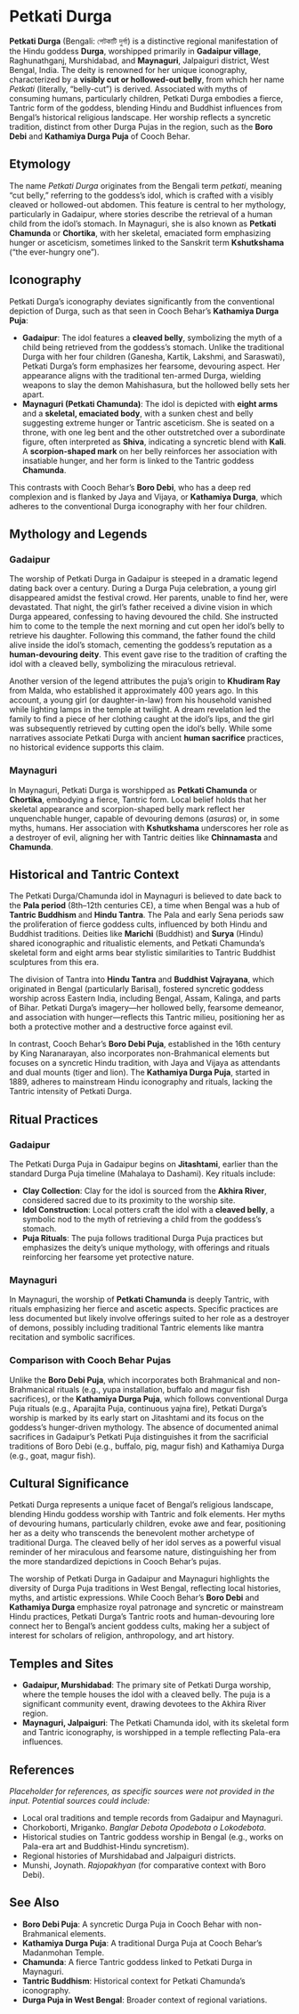 # Petkati Durga

**Petkati Durga** (Bengali: পেটকাটি দুর্গা) is a distinctive regional manifestation of the Hindu goddess **Durga**, worshipped primarily in **Gadaipur village**, Raghunathganj, Murshidabad, and **Maynaguri**, Jalpaiguri district, West Bengal, India. The deity is renowned for her unique iconography, characterized by a **visibly cut or hollowed-out belly**, from which her name *Petkati* (literally, “belly-cut”) is derived. Associated with myths of consuming humans, particularly children, Petkati Durga embodies a fierce, Tantric form of the goddess, blending Hindu and Buddhist influences from Bengal’s historical religious landscape. Her worship reflects a syncretic tradition, distinct from other Durga Pujas in the region, such as the **Boro Debi** and **Kathamiya Durga Puja** of Cooch Behar.

## Etymology

The name *Petkati Durga* originates from the Bengali term *petkati*, meaning “cut belly,” referring to the goddess’s idol, which is crafted with a visibly cleaved or hollowed-out abdomen. This feature is central to her mythology, particularly in Gadaipur, where stories describe the retrieval of a human child from the idol’s stomach. In Maynaguri, she is also known as **Petkati Chamunda** or **Chortika**, with her skeletal, emaciated form emphasizing hunger or asceticism, sometimes linked to the Sanskrit term **Kshutkshama** (“the ever-hungry one”).

## Iconography

Petkati Durga’s iconography deviates significantly from the conventional depiction of Durga, such as that seen in Cooch Behar’s **Kathamiya Durga Puja**:

- **Gadaipur**: The idol features a **cleaved belly**, symbolizing the myth of a child being retrieved from the goddess’s stomach. Unlike the traditional Durga with her four children (Ganesha, Kartik, Lakshmi, and Saraswati), Petkati Durga’s form emphasizes her fearsome, devouring aspect. Her appearance aligns with the traditional ten-armed Durga, wielding weapons to slay the demon Mahishasura, but the hollowed belly sets her apart.
- **Maynaguri (Petkati Chamunda)**: The idol is depicted with **eight arms** and a **skeletal, emaciated body**, with a sunken chest and belly suggesting extreme hunger or Tantric asceticism. She is seated on a throne, with one leg bent and the other outstretched over a subordinate figure, often interpreted as **Shiva**, indicating a syncretic blend with **Kali**. A **scorpion-shaped mark** on her belly reinforces her association with insatiable hunger, and her form is linked to the Tantric goddess **Chamunda**.

This contrasts with Cooch Behar’s **Boro Debi**, who has a deep red complexion and is flanked by Jaya and Vijaya, or **Kathamiya Durga**, which adheres to the conventional Durga iconography with her four children.

## Mythology and Legends

### Gadaipur

The worship of Petkati Durga in Gadaipur is steeped in a dramatic legend dating back over a century. During a Durga Puja celebration, a young girl disappeared amidst the festival crowd. Her parents, unable to find her, were devastated. That night, the girl’s father received a divine vision in which Durga appeared, confessing to having devoured the child. She instructed him to come to the temple the next morning and cut open her idol’s belly to retrieve his daughter. Following this command, the father found the child alive inside the idol’s stomach, cementing the goddess’s reputation as a **human-devouring deity**. This event gave rise to the tradition of crafting the idol with a cleaved belly, symbolizing the miraculous retrieval.

Another version of the legend attributes the puja’s origin to **Khudiram Ray** from Malda, who established it approximately 400 years ago. In this account, a young girl (or daughter-in-law) from his household vanished while lighting lamps in the temple at twilight. A dream revelation led the family to find a piece of her clothing caught at the idol’s lips, and the girl was subsequently retrieved by cutting open the idol’s belly. While some narratives associate Petkati Durga with ancient **human sacrifice** practices, no historical evidence supports this claim.

### Maynaguri

In Maynaguri, Petkati Durga is worshipped as **Petkati Chamunda** or **Chortika**, embodying a fierce, Tantric form. Local belief holds that her skeletal appearance and scorpion-shaped belly mark reflect her unquenchable hunger, capable of devouring demons (*asuras*) or, in some myths, humans. Her association with **Kshutkshama** underscores her role as a destroyer of evil, aligning her with Tantric deities like **Chinnamasta** and **Chamunda**.

## Historical and Tantric Context

The Petkati Durga/Chamunda idol in Maynaguri is believed to date back to the **Pala period** (8th–12th centuries CE), a time when Bengal was a hub of **Tantric Buddhism** and **Hindu Tantra**. The Pala and early Sena periods saw the proliferation of fierce goddess cults, influenced by both Hindu and Buddhist traditions. Deities like **Marichi** (Buddhist) and **Surya** (Hindu) shared iconographic and ritualistic elements, and Petkati Chamunda’s skeletal form and eight arms bear stylistic similarities to Tantric Buddhist sculptures from this era.

The division of Tantra into **Hindu Tantra** and **Buddhist Vajrayana**, which originated in Bengal (particularly Barisal), fostered syncretic goddess worship across Eastern India, including Bengal, Assam, Kalinga, and parts of Bihar. Petkati Durga’s imagery—her hollowed belly, fearsome demeanor, and association with hunger—reflects this Tantric milieu, positioning her as both a protective mother and a destructive force against evil.

In contrast, Cooch Behar’s **Boro Debi Puja**, established in the 16th century by King Naranarayan, also incorporates non-Brahmanical elements but focuses on a syncretic Hindu tradition, with Jaya and Vijaya as attendants and dual mounts (tiger and lion). The **Kathamiya Durga Puja**, started in 1889, adheres to mainstream Hindu iconography and rituals, lacking the Tantric intensity of Petkati Durga.

## Ritual Practices

### Gadaipur

The Petkati Durga Puja in Gadaipur begins on **Jitashtami**, earlier than the standard Durga Puja timeline (Mahalaya to Dashami). Key rituals include:
- **Clay Collection**: Clay for the idol is sourced from the **Akhira River**, considered sacred due to its proximity to the worship site.
- **Idol Construction**: Local potters craft the idol with a **cleaved belly**, a symbolic nod to the myth of retrieving a child from the goddess’s stomach.
- **Puja Rituals**: The puja follows traditional Durga Puja practices but emphasizes the deity’s unique mythology, with offerings and rituals reinforcing her fearsome yet protective nature.

### Maynaguri

In Maynaguri, the worship of **Petkati Chamunda** is deeply Tantric, with rituals emphasizing her fierce and ascetic aspects. Specific practices are less documented but likely involve offerings suited to her role as a destroyer of demons, possibly including traditional Tantric elements like mantra recitation and symbolic sacrifices.

### Comparison with Cooch Behar Pujas

Unlike the **Boro Debi Puja**, which incorporates both Brahmanical and non-Brahmanical rituals (e.g., yupa installation, buffalo and magur fish sacrifices), or the **Kathamiya Durga Puja**, which follows conventional Durga Puja rituals (e.g., Aparajita Puja, continuous yajna fire), Petkati Durga’s worship is marked by its early start on Jitashtami and its focus on the goddess’s hunger-driven mythology. The absence of documented animal sacrifices in Gadaipur’s Petkati Puja distinguishes it from the sacrificial traditions of Boro Debi (e.g., buffalo, pig, magur fish) and Kathamiya Durga (e.g., goat, magur fish).

## Cultural Significance

Petkati Durga represents a unique facet of Bengal’s religious landscape, blending Hindu goddess worship with Tantric and folk elements. Her myths of devouring humans, particularly children, evoke awe and fear, positioning her as a deity who transcends the benevolent mother archetype of traditional Durga. The cleaved belly of her idol serves as a powerful visual reminder of her miraculous and fearsome nature, distinguishing her from the more standardized depictions in Cooch Behar’s pujas.

The worship of Petkati Durga in Gadaipur and Maynaguri highlights the diversity of Durga Puja traditions in West Bengal, reflecting local histories, myths, and artistic expressions. While Cooch Behar’s **Boro Debi** and **Kathamiya Durga** emphasize royal patronage and syncretic or mainstream Hindu practices, Petkati Durga’s Tantric roots and human-devouring lore connect her to Bengal’s ancient goddess cults, making her a subject of interest for scholars of religion, anthropology, and art history.

## Temples and Sites

- **Gadaipur, Murshidabad**: The primary site of Petkati Durga worship, where the temple houses the idol with a cleaved belly. The puja is a significant community event, drawing devotees to the Akhira River region.
- **Maynaguri, Jalpaiguri**: The Petkati Chamunda idol, with its skeletal form and Tantric iconography, is worshipped in a temple reflecting Pala-era influences.

## References

*Placeholder for references, as specific sources were not provided in the input. Potential sources could include:*
- Local oral traditions and temple records from Gadaipur and Maynaguri.
- Chorkoborti, Mriganko. *Banglar Debota Opodebota o Lokodebota*.
- Historical studies on Tantric goddess worship in Bengal (e.g., works on Pala-era art and Buddhist-Hindu syncretism).
- Regional histories of Murshidabad and Jalpaiguri districts.
- Munshi, Joynath. *Rajopakhyan* (for comparative context with Boro Debi).

## See Also

- **Boro Debi Puja**: A syncretic Durga Puja in Cooch Behar with non-Brahmanical elements.
- **Kathamiya Durga Puja**: A traditional Durga Puja at Cooch Behar’s Madanmohan Temple.
- **Chamunda**: A fierce Tantric goddess linked to Petkati Durga in Maynaguri.
- **Tantric Buddhism**: Historical context for Petkati Chamunda’s iconography.
- **Durga Puja in West Bengal**: Broader context of regional variations.

